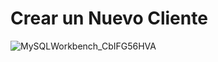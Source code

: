 # Crear un Nuevo Cliente

![MySQLWorkbench_CbIFG56HVA](https://github.com/user-attachments/assets/d00f48c7-4603-4857-8af0-6b7b2312abe9)
